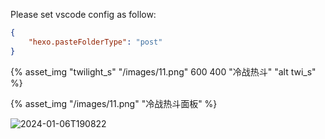 Please set vscode config as follow:

```json
{
    "hexo.pasteFolderType": "post"
}
```

{% asset_img "twilight_s" "/images/11.png" 600 400 "冷战热斗" "alt twi_s" %}

{% asset_img "/images/11.png" "冷战热斗面板" %}

![2024-01-06T190822](\images\issue_89\2024-01-06T190822.png)